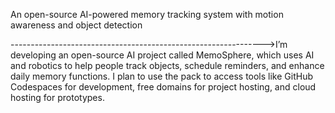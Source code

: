 An open-source AI-powered memory tracking system with motion awareness and object detection

--------------------------------------------------------------->I’m developing an open-source AI project called MemoSphere, which uses AI and robotics to help people track objects, schedule reminders, and enhance daily memory functions. I plan to use the pack to access tools like GitHub Codespaces for development, free domains for project hosting, and cloud hosting for prototypes.
